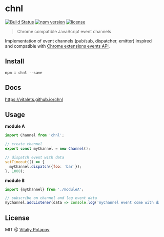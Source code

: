 # chnl
[![Build Status](https://travis-ci.org/vitalets/chnl.svg?branch=master)](https://travis-ci.org/vitalets/chnl)
[![npm version](https://badge.fury.io/js/chnl.svg)](https://badge.fury.io/js/chnl)
[![license](https://img.shields.io/npm/l/chnl.svg)](https://www.npmjs.com/package/chnl)

> Chrome compatible JavaScript event channels

Implementation of event channels (pub/sub, dispatcher, emitter) inspired and 
compatible with [Chrome extensions events API](https://developer.chrome.com/extensions/events#type-Event).

## Install
```
npm i chnl --save
```

## Docs
https://vitalets.github.io/chnl

## Usage
**module A**
```js
import Channel from 'chnl';

// create channel
export const myChannel = new Channel();

// dispatch event with data
setTimeout(() => {
  myChannel.dispatch({foo: 'bar'});
}, 1000);
```

**module B**
```js
import {myChannel} from './moduleA';

// subscribe on channel and log event data
myChannel.addListener(data => console.log('myChannel event come with data', data));
```

## License
MIT @ [Vitaliy Potapov](https://github.com/vitalets)
